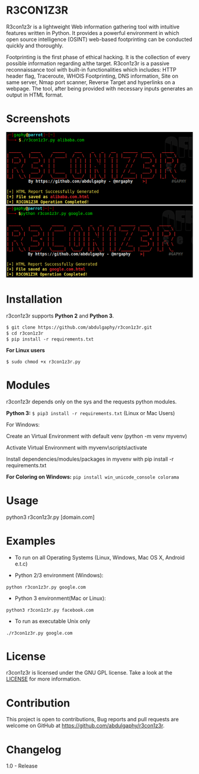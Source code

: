 # R3CON1Z3R

R3con1z3r is a lightweight Web information gathering tool with intuitive features written in Python. It provides a powerful environment in which open source intelligence (OSINT) web-based footprinting can be conducted quickly and thoroughly. 

Footprinting is the first phase of ethical hacking. It is the collection of every possible information regarding a/the target. R3con1z3r is a passive reconnaissance tool with  built-in functionalities which includes: HTTP header flag, Traceroute, WHOIS Footprinting, DNS information, Site on same server, Nmap port scanner, Reverse Target and hyperlinks on a webpage. The tool, after being provided with necessary inputs generates an output in HTML format.

# Screenshots

<img width="681" alt="r3con1z3r" src="https://raw.githubusercontent.com/abdulgaphy/webshell/master/screenshots/reconizer.png">
<img width="681" alt="r3con1z3r" src="https://raw.githubusercontent.com/abdulgaphy/webshell/master/screenshots/recon.png">


# Installation

r3con1z3r supports **Python 2** and **Python 3**.

```
$ git clone https://github.com/abdulgaphy/r3con1z3r.git
$ cd r3con1z3r
$ pip install -r requirements.txt
```

**For Linux users**
```
$ sudo chmod +x r3con1z3r.py
```

# Modules

r3con1z3r depends only on the sys and the requests python modules. 

**Python 3:** `$ pip3 install -r requirements.txt` (Linux or Mac Users)

For Windows:

Create an Virtual Environment with default venv (python -m venv myvenv) 

Activate Virtual Environment with myvenv\scripts\activate 

Install dependencies/modules/packages in myvenv with pip install -r requirements.txt

**For Coloring on Windows:** `pip install win_unicode_console colorama`

# Usage

python3 r3con1z3r.py [domain.com]

# Examples

- To run on all Operating Systems (Linux, Windows, Mac OS X, Android e.t.c)  

- Python 2/3 environment (Windows):

`python r3con1z3r.py google.com`

- Python 3 environment(Mac or Linux):

`python3 r3con1z3r.py facebook.com`

- To run as executable Unix only

`./r3con1z3r.py google.com`

# License

r3con1z3r is licensed under the GNU GPL license. Take a look at the [LICENSE](/LICENSE) for more information.

# Contribution

This project is open to contributions, Bug reports and pull requests are welcome on GitHub at https://github.com/abdulgaphy/r3con1z3r.



# Changelog

1.0 - Release
